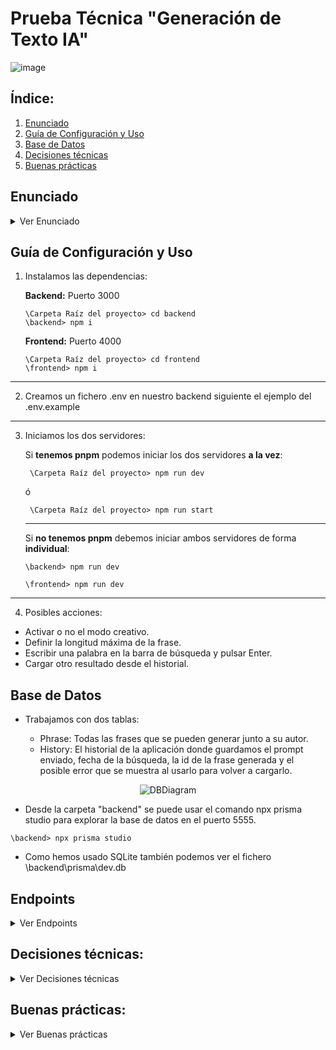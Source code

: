 # Prueba Técnica "Generación de Texto IA"

![image](https://github.com/user-attachments/assets/77c3d793-8daf-496b-b82f-1627ea7a2400)

## Índice:

1. [Enunciado](#enunciado)
2. [Guía de Configuración y Uso](#guía-de-configuración-y-uso)
3. [Base de Datos](#base-de-datos)
4. [Decisiones técnicas](#decisiones-técnicas)
5. [Buenas prácticas](#buenas-prácticas)

## Enunciado
<details>
<summary>Ver Enunciado</summary>

### Instrucciones Generales:

- Este ejercicio evalúa tus habilidades en Front-End y Back-End para construir una aplicación que interactúa con un modelo de IA de generación de texto.
Se evaluarán las buenas prácticas de programación, el diseño estructurado y el manejo adecuado de la interacción con la IA.

- No está permitido el uso de generadores de código automático, herramientas de IA o cualquier otro tipo de herramientas que autogeneren el código por ti.

- Al finalizar, entrega el código junto con un **README** donde expliques las **decisiones técnicas**, cómo aplicaste las **buenas prácticas** y cualquier otra consideración importante.

### Desarrollo:

- Descripción del Problema:
Vas a desarrollar una aplicación que permita a los usuarios generar texto utilizando una API que simule el comportamiento de una Inteligencia Artificial para generación de texto.

- Requisitos Back-End:
    API RESTful en Node.js (Express o similar) que exponga un endpoint para la generación de texto a través de un servicio simulado de IA:

    - Endpoint: POST /generate-text
    Parámetros: Un objeto JSON que incluya:
    prompt: El texto inicial que el usuario proporciona a la IA.
    maxLength: Número máximo de caracteres que debe generar la IA.
    temperature: Un valor numérico que controle la "creatividad" del modelo.

    - Respuesta: Un JSON con el texto generado por la IA, basado en el prompt.

    - Simula la generación de texto en tu back-end, usando cualquier algoritmo de generación aleatoria que tengas (puedes crear un simple generador que elija frases predefinidas o generar texto aleatorio con algún patrón).

    - Valida los parámetros de entrada, asegurando que el prompt no esté vacío y que maxLength y temperature estén dentro de valores aceptables.

    - Gestiona adecuadamente los errores y envía mensajes de error claros cuando algo salga mal.

    - Conecta tu API a una base de datos (a elegir).

    - Guardar los prompts enviados por el usuario junto con el texto generado.

    - Permitir que los usuarios consulten el historial de prompts generados.
    Crear un endpoint adicional GET /history para recuperar todos los prompts anteriores generados por el usuario.

- Requisitos Front-End:
    Desarrolla una interfaz de usuario simple con React, vue, (o framework de tu preferencia) que permita a los usuarios:

    - Ingresar un prompt y seleccionar parámetros de generación (como el número máximo de caracteres y el nivel de "creatividad").
    - Enviar la solicitud al servidor y mostrar el texto generado por la IA.
    Consultar el historial de prompts previamente generados y mostrarlo en una lista accesible.
    - Validaciones:
        - Asegúrate de que el campo del prompt no esté vacío antes de enviar la solicitud.
        - Validar los valores numéricos (por ejemplo, asegurarse de que maxLength esté entre 10 y 1000, y temperature entre 0 y 1).
        - La interfaz debe ser responsiva y estar diseñada de manera clara y sencilla, sin necesidad de un diseño gráfico avanzado, pero sí con un enfoque en la usabilidad.

</details>

## Guía de Configuración y Uso

1. Instalamos las dependencias:

    **Backend:** Puerto 3000
    ```
    \Carpeta Raíz del proyecto> cd backend
    \backend> npm i
    ```

    **Frontend:** Puerto 4000
    ```
    \Carpeta Raíz del proyecto> cd frontend
    \frontend> npm i
    ```
---
2. Creamos un fichero .env en nuestro backend siguiente el ejemplo del .env.example
---
3. Iniciamos los dos servidores:

    Si **tenemos pnpm** podemos iniciar los dos servidores **a la vez**:

        \Carpeta Raíz del proyecto> npm run dev
    ó
        
        \Carpeta Raíz del proyecto> npm run start
    ---
    Si **no tenemos pnpm** debemos iniciar ambos servidores de forma **individual**:

    ```
    \backend> npm run dev
    ```
    ```
    \frontend> npm run dev
    ```
---
4. Posibles acciones:
- Activar o no el modo creativo.
- Definir la longitud máxima de la frase.
- Escribir una palabra en la barra de búsqueda y pulsar Enter.
- Cargar otro resultado desde el historial.

## Base de Datos

- Trabajamos con dos tablas:

    - Phrase: Todas las frases que se pueden generar junto a su autor.
    - History: El historial de la aplicación donde guardamos el prompt enviado, fecha de la búsqueda, la id de la frase generada y el posible error que se muestra al usarlo para volver a cargarlo.

<div align="center">
    
![DBDiagram](https://github.com/user-attachments/assets/25b803c9-f93e-4765-96f6-78487908c17c)

</div>

- Desde la carpeta "backend" se puede usar el comando npx prisma studio para explorar la base de datos en el puerto 5555.

```
\backend> npx prisma studio
```

- Como hemos usado SQLite también podemos ver el fichero \backend\prisma\dev.db

## Endpoints

<details>
<summary>Ver Endpoints</summary>

| Método | ENDPOINT                              | DESCRIPCIÓN                | RETURNS                  
| ------ | ------------------------------------- | --------------------------------------------------- | --------------------------------------------------------------------|
| GET    | {{baseURL}}/history                   | Lista el historial                                  | OK:{ history, result: 'OK' } Error:{ message, result: 'Error' }     |     
| GET    | {{baseURL}}/history/:id/:phraseId     | Obtiene los datos de una frase del histórico        | OK:{ history, result: 'OK' } Error:{ message, result: 'Error' }     |     
| POST   | {{baseURL}}/generate-text             | Busca una frase por el prompt del usuario y guarda el resultado de la acción en el historial          | { resultHistory, resultPhrase }        |

</details>

## Decisiones técnicas: 

<details>

<summary>Ver Decisiones técnicas</summary>

- **Mono-repo** con el **workspace de pnpm** por su fácil implementación. Esto nos permite ejecutar el servidor de backend y el de frontend a la vez desde la raíz del proyecto. Más detalles en el apartado de Guía de Configuración.
- He elegido **Node + React** por ser el stack más reciente que he utilizado para un proyecto de estas características.
- He elegido **Tailwind** para el sistema de diseño para maquetar más rápido y para la importación de recursos vinculados a éste (**flowbite-react** para el **Tooltip** de "modo creativo" y el fondo de **https://bg.ibelick.com/**).
- He usado **Prisma** porque me parece un **ORM** muy flexible y mi favorito para Node. Además para facilitar la prueba de la aplicación elegimos **SQLite** como base de datos.

</details>

## Buenas prácticas: 

<details>
<summary>Ver Buenas prácticas</summary>

- La devolución de la API, exista o no un error, se gestiona con un **objeto** con las siguientes posibilidades:
    - **resultado** (OK o error),
    - **mensaje** (tipo de error) o el **objeto** con la respuesta de la consulta de base de datos en caso positivo.
- Las peticiones a la API las gestionamos desde la carpeta **src\Services**. Al ser una aplicación pequeña ubicamos todas en **app.service.js** y **config.js** para la baseURL de nuestra API. **Si la aplicación escala** permite separar en una **entidad por fichero**, por ejemplo, phrase.service.js o history.service.js.
- Separación de áreas en componentes:
    - Lógica del **Aside** que gestiona el historial.
    - Lógica del **Main** para la aplicación principal.
    - **"PhraseResponse"** Respuesta de la IA, dentro de Main que además facilita la **animación de máquina de escribir** al recargar el componente (cambiando el valor de **key** desde el componente Padre).
- Para asegurar la base de datos durante el desarrollo, definimos una **función resetPhrase** para mantener las frases, pasando del formato json a nuestra tabla. Usando **upsert de Prisma** evitamos que se dupliquen registros o errores relacionados, ya que insertará los registros si no existen o los actualizará con los datos correctos.

</details>

